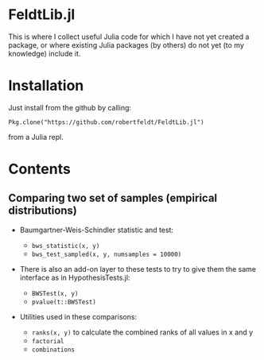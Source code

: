 FeldtLib.jl
===========

This is where I collect useful Julia code for which I have not yet created a package, or where existing Julia packages (by others) do not yet (to my knowledge) include it.

# Installation

Just install from the github by calling:

    Pkg.clone("https://github.com/robertfeldt/FeldtLib.jl")

from a Julia repl.

# Contents

## Comparing two set of samples (empirical distributions)

* Baumgartner-Weis-Schindler statistic and test: 
  - `bws_statistic(x, y)`
  - `bws_test_sampled(x, y, numsamples = 10000)`

* There is also an add-on layer to these tests to try to give them the same interface as in HypothesisTests.jl:
  - `BWSTest(x, y)`
  - `pvalue(t::BWSTest)`

* Utilities used in these comparisons:
  - `ranks(x, y)` to calculate the combined ranks of all values in x and y
  - `factorial`
  - `combinations`
